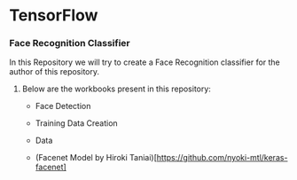# TensorFlow

### Face Recognition Classifier

In this Repository we will try to create a Face Recognition classifier for the author of this repository.

1. Below are the workbooks present in this repository:

    - Face Detection
    
    - Training Data Creation

    - Data
    
    - (Facenet Model by Hiroki Taniai)[https://github.com/nyoki-mtl/keras-facenet]
